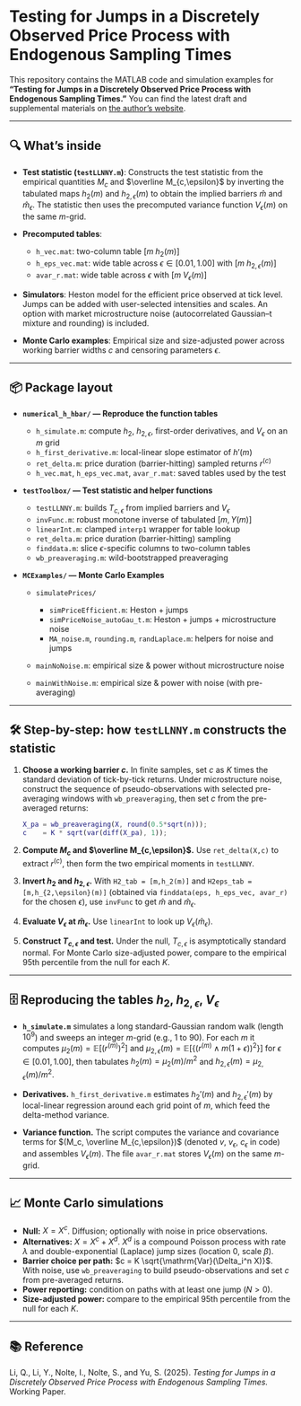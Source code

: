 # Testing for Jumps in a Discretely Observed Price Process with Endogenous Sampling Times

This repository contains the MATLAB code and simulation examples for **“Testing for Jumps in a Discretely Observed Price Process with Endogenous Sampling Times.”**
You can find the latest draft and supplemental materials on [the author’s website](https://www.shifanyu.com/).

---

## 🔍 What’s inside

* **Test statistic (`testLLNNY.m`)**:
Constructs the test statistic from the empirical quantities $M_{c}$ and $\overline M_{c,\epsilon}$ by inverting the tabulated maps $h_{2}(m)$ and $h_{2,\epsilon}(m)$ to obtain the implied barriers $\widehat m$ and $\widehat m_{\epsilon}$. The statistic then uses the precomputed variance function $V_{\epsilon}(m)$ on the same $m$-grid.

* **Precomputed tables**:

  * `h_vec.mat`: two-column table $[m\; h_{2}(m)]$
  * `h_eps_vec.mat`: wide table across $\epsilon \in [0.01,1.00]$ with $[m\; h_{2,\epsilon}(m)]$
  * `avar_r.mat`: wide table across $\epsilon$ with $[m\; V_{\epsilon}(m)]$

* **Simulators**:
  Heston model for the efficient price observed at tick level. Jumps can be added with user-selected intensities and scales. An option with market microstructure noise (autocorrelated Gaussian–t mixture and rounding) is included.

* **Monte Carlo examples**:
  Empirical size and size-adjusted power across working barrier widths $c$ and censoring parameters $\epsilon$.

---

## 📦 Package layout

* **`numerical_h_hbar/` — Reproduce the function tables**

  * `h_simulate.m`: compute $h_{2}$, $h_{2,\epsilon}$, first-order derivatives, and $V_{\epsilon}$ on an $m$ grid
  * `h_first_derivative.m`: local-linear slope estimator of $h'(m)$
  * `ret_delta.m`: price duration (barrier-hitting) sampled returns $r^{(c)}$
  * `h_vec.mat`, `h_eps_vec.mat`, `avar_r.mat`: saved tables used by the test

* **`testToolbox/` — Test statistic and helper functions**

  * `testLLNNY.m`: builds $T_{c,\epsilon}$ from implied barriers and $V_{\epsilon}$
  * `invFunc.m`: robust monotone inverse of tabulated $[m, Y(m)]$
  * `linearInt.m`: clamped `interp1` wrapper for table lookup
  * `ret_delta.m`: price duration (barrier-hitting) sampling
  * `finddata.m`: slice $\epsilon$-specific columns to two-column tables
  * `wb_preaveraging.m`: wild-bootstrapped preaveraging

* **`MCExamples/` — Monte Carlo Examples**

  * `simulatePrices/`
  
    * `simPriceEfficient.m`: Heston + jumps
    * `simPriceNoise_autoGau_t.m`: Heston + jumps + microstructure noise
    * `MA_noise.m`, `rounding.m`, `randLaplace.m`: helpers for noise and jumps
  * `mainNoNoise.m`: empirical size & power without microstructure noise
  * `mainWithNoise.m`: empirical size & power with noise (with pre-averaging)

---

## 🛠️ Step-by-step: how `testLLNNY.m` constructs the statistic

1. **Choose a working barrier $c$.**
   In finite samples, set $c$ as $K$ times the standard deviation of tick-by-tick returns. Under microstructure noise, construct the sequence of pseudo-observations with selected pre-averaging windows with `wb_preaveraging`, then set $c$ from the pre-averaged returns:
   ```matlab
   X_pa = wb_preaveraging(X, round(0.5*sqrt(n)));
   c    = K * sqrt(var(diff(X_pa), 1));
   ```

3. **Compute $M_c$ and $\overline M_{c,\epsilon}$.**
   Use `ret_delta(X,c)` to extract $r^{(c)}$, then form the two empirical moments in `testLLNNY`.

4. **Invert $h_2$ and $h_{2,\epsilon}$.**
   With `H2_tab = [m,h_2(m)]` and `H2eps_tab = [m,h_{2,\epsilon}(m)]` (obtained via `finddata(eps, h_eps_vec, avar_r)` for the chosen $\epsilon$), use `invFunc` to get $\widehat m$ and $\widehat m_{\epsilon}$.

5. **Evaluate $V_{\epsilon}$ at $\widehat m_{\epsilon}$.**
   Use `linearInt` to look up $V_{\epsilon}(\widehat m_{\epsilon})$.

6. **Construct $T_{c,\epsilon}$ and test.**
   Under the null, $T_{c,\epsilon}$ is asymptotically standard normal. For Monte Carlo size-adjusted power, compare to the empirical 95th percentile from the null for each $K$.

---

## 🗄️ Reproducing the tables $h_{2}$, $h_{2,\epsilon}$, $V_{\epsilon}$

* **`h_simulate.m`** simulates a long standard-Gaussian random walk (length $10^9$) and sweeps an integer $m$-grid (e.g., $1$ to $90$). For each $m$ it computes
  $\mu_2(m)=\mathbb{E}[(r^{(m)})^2]$ and
  $\mu_{2,\epsilon}(m)=\mathbb{E}[\{(r^{(m)}\wedge m(1+\epsilon))^2\}]$ for $\epsilon \in [0.01,1.00]$,
  then tabulates $h_{2}(m)=\mu_2(m)/m^2$ and $h_{2,\epsilon}(m)=\mu_{2,\epsilon}(m)/m^2$.

* **Derivatives.** `h_first_derivative.m` estimates $h_2'(m)$ and $h_{2,\epsilon}'(m)$ by local-linear regression around each grid point of $m$, which feed the delta-method variance.

* **Variance function.** The script computes the variance and covariance terms for $(M_c, \overline M_{c,\epsilon})$ (denoted $v$, $v_{\epsilon}$, $c_{\epsilon}$ in code) and assembles $V_{\epsilon}(m)$. The file `avar_r.mat` stores $V_{\epsilon}(m)$ on the same $m$-grid.

---

## 📈 Monte Carlo simulations

* **Null:** $X = X^{c}$. Diffusion; optionally with noise in price observations.
* **Alternatives:** $X = X^{c} + X^{d}$. $X^{d}$ is a compound Poisson process with rate $\lambda$ and double-exponential (Laplace) jump sizes (location 0, scale $\beta$).
* **Barrier choice per path:** $c = K \sqrt{\mathrm{Var}(\Delta_i^n X)}$. With noise, use `wb_preaveraging` to build pseudo-observations and set $c$ from pre-averaged returns.
* **Power reporting:** condition on paths with at least one jump ($N>0$).
* **Size-adjusted power:** compare to the empirical 95th percentile from the null for each $K$.

---

## 📚 Reference

Li, Q., Li, Y., Nolte, I., Nolte, S., and Yu, S. (2025). *Testing for Jumps in a Discretely Observed Price Process with Endogenous Sampling Times.* Working Paper.
